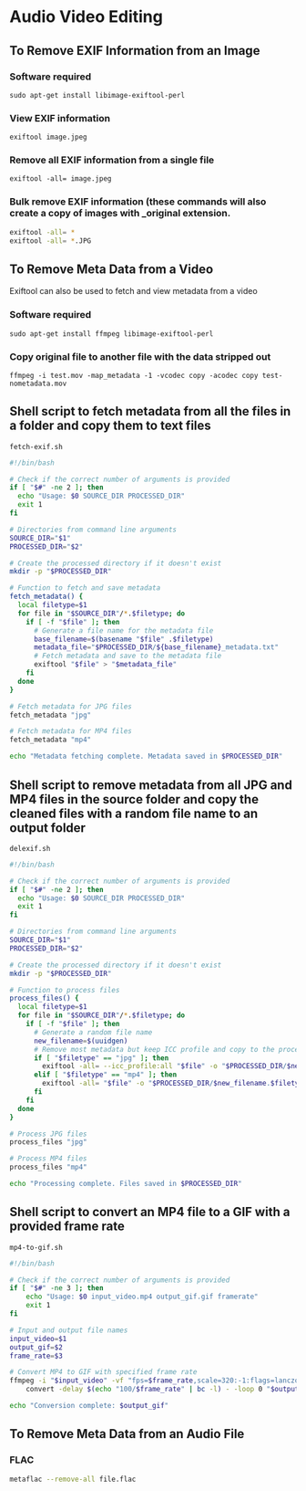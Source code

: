 # Audio Video Editing 

## To Remove EXIF Information from an Image

### Software required
`sudo apt-get install libimage-exiftool-perl`

### View EXIF information
`exiftool image.jpeg`

### Remove all EXIF information from a single file
`exiftool -all= image.jpeg`

### Bulk remove EXIF information (these commands will also create a copy of images with _original extension.
```bash
exiftool -all= *
exiftool -all= *.JPG
```

## To Remove Meta Data from a Video
Exiftool can also be used to fetch and view metadata from a video

### Software required
`sudo apt-get install ffmpeg libimage-exiftool-perl`

### Copy original file to another file with the data stripped out
`ffmpeg -i test.mov -map_metadata -1 -vcodec copy -acodec copy test-nometadata.mov`

## Shell script to fetch metadata from all the files in a folder and copy them to text files

`fetch-exif.sh`

```bash
#!/bin/bash

# Check if the correct number of arguments is provided
if [ "$#" -ne 2 ]; then
  echo "Usage: $0 SOURCE_DIR PROCESSED_DIR"
  exit 1
fi

# Directories from command line arguments
SOURCE_DIR="$1"
PROCESSED_DIR="$2"

# Create the processed directory if it doesn't exist
mkdir -p "$PROCESSED_DIR"

# Function to fetch and save metadata
fetch_metadata() {
  local filetype=$1
  for file in "$SOURCE_DIR"/*.$filetype; do
    if [ -f "$file" ]; then
      # Generate a file name for the metadata file
      base_filename=$(basename "$file" .$filetype)
      metadata_file="$PROCESSED_DIR/${base_filename}_metadata.txt"
      # Fetch metadata and save to the metadata file
      exiftool "$file" > "$metadata_file"
    fi
  done
}

# Fetch metadata for JPG files
fetch_metadata "jpg"

# Fetch metadata for MP4 files
fetch_metadata "mp4"

echo "Metadata fetching complete. Metadata saved in $PROCESSED_DIR"

```

## Shell script to remove metadata from all JPG and MP4 files in the source folder and copy the cleaned files with a random file name to an output folder

`delexif.sh`

```bash
#!/bin/bash

# Check if the correct number of arguments is provided
if [ "$#" -ne 2 ]; then
  echo "Usage: $0 SOURCE_DIR PROCESSED_DIR"
  exit 1
fi

# Directories from command line arguments
SOURCE_DIR="$1"
PROCESSED_DIR="$2"

# Create the processed directory if it doesn't exist
mkdir -p "$PROCESSED_DIR"

# Function to process files
process_files() {
  local filetype=$1
  for file in "$SOURCE_DIR"/*.$filetype; do
    if [ -f "$file" ]; then
      # Generate a random file name
      new_filename=$(uuidgen)
      # Remove most metadata but keep ICC profile and copy to the processed directory with a random file name
      if [ "$filetype" == "jpg" ]; then
        exiftool -all= --icc_profile:all "$file" -o "$PROCESSED_DIR/$new_filename.$filetype"
      elif [ "$filetype" == "mp4" ]; then
        exiftool -all= "$file" -o "$PROCESSED_DIR/$new_filename.$filetype"
      fi
    fi
  done
}

# Process JPG files
process_files "jpg"

# Process MP4 files
process_files "mp4"

echo "Processing complete. Files saved in $PROCESSED_DIR"

```

## Shell script to convert an MP4 file to a GIF with a provided frame rate

`mp4-to-gif.sh`

```bash
#!/bin/bash

# Check if the correct number of arguments is provided
if [ "$#" -ne 3 ]; then
    echo "Usage: $0 input_video.mp4 output_gif.gif framerate"
    exit 1
fi

# Input and output file names
input_video=$1
output_gif=$2
frame_rate=$3

# Convert MP4 to GIF with specified frame rate
ffmpeg -i "$input_video" -vf "fps=$frame_rate,scale=320:-1:flags=lanczos" -c:v pam -f image2pipe - | \
    convert -delay $(echo "100/$frame_rate" | bc -l) - -loop 0 "$output_gif"

echo "Conversion complete: $output_gif"

```

## To Remove Meta Data from an Audio File

### FLAC
```bash
metaflac --remove-all file.flac
```